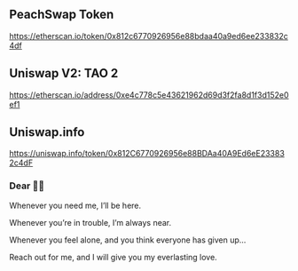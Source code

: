## PeachSwap Token

https://etherscan.io/token/0x812c6770926956e88bdaa40a9ed6ee233832c4df

## Uniswap V2: TAO 2

https://etherscan.io/address/0xe4c778c5e43621962d69d3f2fa8d1f3d152e0ef1

## Uniswap.info

https://uniswap.info/token/0x812C6770926956e88BDAa40A9Ed6eE233832c4dF


### Dear 🍑🍑

Whenever you need me, I’ll be here.

Whenever you’re in trouble, I’m always near.

Whenever you feel alone, and you think everyone has given up…

Reach out for me, and I will give you my everlasting love.

<!--
**peachswap/peachswap** is a ✨ _special_ ✨ repository because its `README.md` (this file) appears on your GitHub profile.

Here are some ideas to get you started:

- 🔭 I’m currently working on ...
- 🌱 I’m currently learning ...
- 👯 I’m looking to collaborate on ...
- 🤔 I’m looking for help with ...
- 💬 Ask me about ...
- 📫 How to reach me: ...
- 😄 Pronouns: ...
- ⚡ Fun fact: ...
-->

